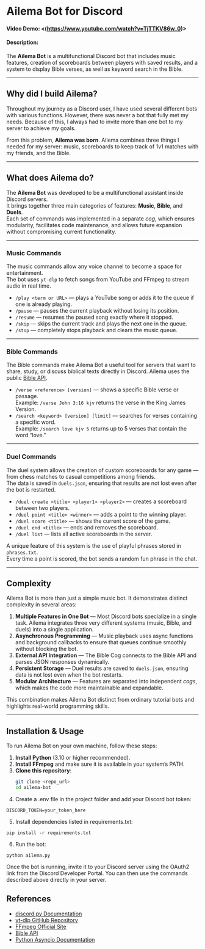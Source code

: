 # Ailema Bot for Discord  

#### Video Demo: <(https://www.youtube.com/watch?v=TjTTKV86w_0)>  

#### Description:  
The **Ailema Bot** is a multifunctional Discord bot that includes music features, creation of scoreboards between players with saved results, and a system to display Bible verses, as well as keyword search in the Bible.  

---

## Why did I build Ailema?  

Throughout my journey as a Discord user, I have used several different bots with various functions. However, there was never a bot that fully met my needs. Because of this, I always had to invite more than one bot to my server to achieve my goals.  

From this problem, **Ailema was born**. Ailema combines three things I needed for my server: music, scoreboards to keep track of 1v1 matches with my friends, and the Bible.  

---

## What does Ailema do?  

The **Ailema Bot** was developed to be a multifunctional assistant inside Discord servers.  
It brings together three main categories of features: **Music**, **Bible**, and **Duels**.  
Each set of commands was implemented in a separate *cog*, which ensures modularity, facilitates code maintenance, and allows future expansion without compromising current functionality.  

---

### Music Commands  

The music commands allow any voice channel to become a space for entertainment.  
The bot uses `yt-dlp` to fetch songs from YouTube and FFmpeg to stream audio in real time.  

- `/play <term or URL>` — plays a YouTube song or adds it to the queue if one is already playing.  
- `/pause` — pauses the current playback without losing its position.  
- `/resume` — resumes the paused song exactly where it stopped.  
- `/skip` — skips the current track and plays the next one in the queue.  
- `/stop` — completely stops playback and clears the music queue.  

---

### Bible Commands  

The Bible commands make Ailema Bot a useful tool for servers that want to share, study, or discuss biblical texts directly in Discord. Ailema uses the public [Bible API](https://bible-api.com).  

- `/verse <reference> [version]` — shows a specific Bible verse or passage.  
  Example: `/verse John 3:16 kjv` returns the verse in the King James Version.  
- `/search <keyword> [version] [limit]` — searches for verses containing a specific word.  
  Example: `/search love kjv 5` returns up to 5 verses that contain the word “love.”  

---

### Duel Commands  

The duel system allows the creation of custom scoreboards for any game — from chess matches to casual competitions among friends.  
The data is saved in `duels.json`, ensuring that results are not lost even after the bot is restarted.  

- `/duel create <title> <player1> <player2>` — creates a scoreboard between two players.  
- `/duel point <title> <winner>` — adds a point to the winning player.  
- `/duel score <title>` — shows the current score of the game.  
- `/duel end <title>` — ends and removes the scoreboard.  
- `/duel list` — lists all active scoreboards in the server.  

A unique feature of this system is the use of playful phrases stored in `phrases.txt`.  
Every time a point is scored, the bot sends a random fun phrase in the chat.  

---

## Complexity  

Ailema Bot is more than just a simple music bot. It demonstrates distinct complexity in several areas:  

1. **Multiple Features in One Bot** — Most Discord bots specialize in a single task. Ailema integrates three very different systems (music, Bible, and duels) into a single application.  
2. **Asynchronous Programming** — Music playback uses async functions and background callbacks to ensure that queues continue smoothly without blocking the bot.  
3. **External API Integration** — The Bible Cog connects to the Bible API and parses JSON responses dynamically.  
4. **Persistent Storage** — Duel results are saved to `duels.json`, ensuring data is not lost even when the bot restarts.  
5. **Modular Architecture** — Features are separated into independent *cogs*, which makes the code more maintainable and expandable.  

This combination makes Ailema Bot distinct from ordinary tutorial bots and highlights real-world programming skills.  

---

## Installation & Usage  

To run Ailema Bot on your own machine, follow these steps:  

1. **Install Python** (3.10 or higher recommended).  
2. **Install FFmpeg** and make sure it is available in your system’s PATH.  
3. **Clone this repository**:  
   ```bash
   git clone <repo_url>
   cd ailema-bot

4. Create a .env file in the project folder and add your Discord bot token:

`DISCORD_TOKEN=your_token_here`


5. Install dependencies listed in requirements.txt:

```pip install -r requirements.txt```


6. Run the bot:

```python ailema.py```

Once the bot is running, invite it to your Discord server using the OAuth2 link from the Discord Developer Portal. You can then use the commands described above directly in your server.

## References  

- [discord.py Documentation](https://discordpy.readthedocs.io/)  
- [yt-dlp GitHub Repository](https://github.com/yt-dlp/yt-dlp)  
- [FFmpeg Official Site](https://ffmpeg.org/)  
- [Bible API](https://bible-api.com)  
- [Python Asyncio Documentation](https://docs.python.org/3/library/asyncio.html) 